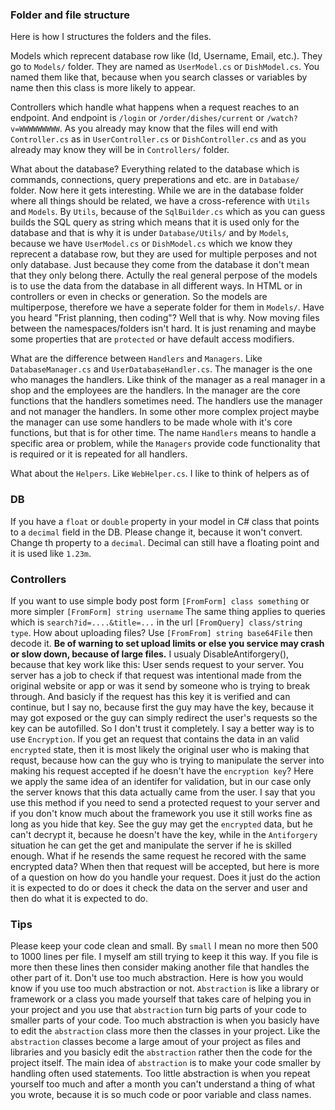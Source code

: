 ### Folder and file structure
Here is how I structures the folders and the files.

Models which reprecent database row like (Id, Username, Email, etc.). 
They go to `Models/` folder. They are named as `UserModel.cs` or `DishModel.cs`. You named them
like that, because when you search classes or variables by name then this class is more likely to appear.

Controllers which handle what happens when a request reaches to an endpoint. And endpoint is
`/login` or `/order/dishes/current` or `/watch?v=WWWWWWWWW`. As you already may know that the files
will end with `Controller.cs` as in `UserController.cs` or `DishController.cs` and as you already may know
they will be in `Controllers/` folder.

What about the database? Everything related to the database which is commands, connections, query preperations 
and etc. are in `Database/` folder. Now here it gets interesting. While we are in the database folder where
all things should be related, we have a cross-reference with `Utils` and `Models`. By `Utils`, because of the
`SqlBuilder.cs` which as you can guess builds the SQL query as string which means that it is used only for the database
and that is why it is under `Database/Utils/` and by `Models`, because we have
`UserModel.cs` or `DishModel.cs` which we know they reprecent a database row, but they are used for multiple
perposes and not only database. Just because they come from the database it don't mean that they only belong there.
Actully the real general perpose of the models is to use the data from the database in all different ways. In HTML
or in controllers or even in checks or generation. So the models are multiperpose, therefore we have a seperate folder
for them in `Models/`. Have you heard "Frist planning, then coding"? Well that is why. Now moving files between the 
namespaces/folders isn't hard. It is just renaming and maybe some properties that are `protected` or have default access modifiers.

What are the difference between `Handlers` and `Managers`. Like `DatabaseManager.cs` and `UserDatabaseHandler.cs`.
The manager is the one who manages the handlers. Like think of the manager as a real manager in a shop and the employees
are the handlers. In the manager are the core functions that the handlers sometimes need. The handlers use the manager and not manager the handlers.
In some other more complex project maybe the manager can use some handlers to be made whole with it's core functions, but that is for other time.
The name `Handlers` means to handle a specific area or problem, while the `Managers` provide code functionality that is required or
it is repeated for all handlers.

What about the `Helpers`. Like `WebHelper.cs`. I like to think of helpers as of 



### DB
If you have a `float` or `double` property in your model in C# class that points to a `decimal` field in the DB.
Please change it, because it won't convert. Change th property to a `decimal`. Decimal can still have a floating point and
it is used like `1.23m`.

### Controllers
If you want to use simple body post form `[FromForm] class something` or more simpler `[FromForm] string username`
The same thing applies to queries which is `search?id=....&title=...` in the url `[FromQuery] class/string type`.
How about uploading files? Use `[FromFrom] string base64File` then decode it. 
**Be of warning to set upload limits or else you service may crash or slow down, because of large files.**
I usualy DisableAntiforgery(), because that key work like this: User sends request to your server. You server has a job to check if that request was 
intentional made from the original website or app or was it send by someone who is trying to break through. 
And basicly if the request has this key it is verified and can continue, but I say no, because first the guy may have the key, 
because it may got exposed or the guy can simply redirect the user's requests so the key can be autofilled. So I don't trust it
completely. I say a better way is to use `Encryption`. If you get an request that contains the data in an valid `encrypted` state,
then it is most likely the original user who is making that requst, because how can the guy who is trying to manipulate the server
into making his request accepted if he doesn't have the `encryption key`? Here we apply the same idea of an identifer for validation, but
in our case only the server knows that this data actually came from the user. I say that you use this method if you need to send
a protected request to your server and if you don't know much about the framework you use it still works fine as long as you hide that key.
See the guy may get the `encrypted` data, but he can't decrypt it, because he doesn't have the key, while in the `Antiforgery` situation
he can get the get and manipulate the server if he is skilled enough. What if he resends the same request he recored with the same encrypted data?
When then that request will be accepted, but here is more of a question on how do you handle your request. Does it just do the action it is
expected to do or does it check the data on the server and user and then do what it is expected to do.


### Tips
Please keep your code clean and small. By `small` I mean no more then 500 to 1000 lines per file. I myself am still trying to keep it this way.
If you file is more then these lines then consider making another file that handles the other part of it. Don't use too much abstraction. Here is how 
you would know if you use too much abstraction or not. `Abstraction` is like a library or framework or a class you made yourself that takes care of helping you in your project 
and you use that `abstraction` turn big parts of your code to smaller parts of your code. Too much abstraction is when you basicly have to edit the `abstraction` class more then the classes in 
your project. Like the `abstraction` classes become a large amout of your project as files and libraries and you basicly edit the `abstraction` rather then the code for the project itself.
The main idea of `abstraction` is to make your code smaller by handling often used statements. Too little abstraction is when you repeat yourself too much and after a month you can't understand 
a thing of what you wrote, because it is so much code or poor variable and class names.


